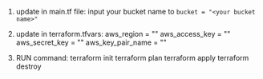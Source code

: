 1. update in main.tf file:  input your bucket name to `` bucket = "<your bucket name>" ``
2. update in terraform.tfvars:
aws_region        = "<your region>"
aws_access_key    = "<your access key>"
aws_secret_key    = "<your secret key>"
aws_key_pair_name = "<your key pair name>"

3. RUN command:
terraform init
terraform plan
terraform apply
terraform destroy